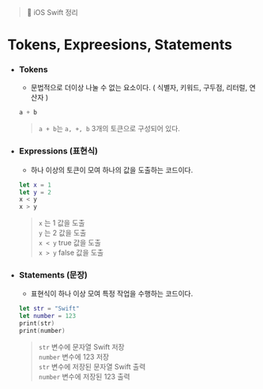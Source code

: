   > 📝 iOS Swift 정리 
  
# Tokens, Expreesions, Statements

- ### Tokens <br>
    + 문법적으로 더이상 나눌 수 없는 요소이다. ( 식별자, 키워드, 구두점, 리터럴, 연산자 )
    ```swift
    a + b
    ```
    > `a + b`는 `a, +, b` 3개의 토큰으로 구성되어 있다.

- ### Expressions (표현식)  <br>
    + 하나 이상의 토큰이 모여 하나의 값을 도출하는 코드이다.
    ```swift
    let x = 1
    let y = 2
    x < y
    x > y
    ```
    >  `x` 는 1 값을 도출 <br>
    >  `y` 는 2 값을 도출 <br>
    >  `x < y` true 값을 도출 <br>
    >  `x > y` false 값을 도출

- ### Statements (문장)  <br>
    + 표현식이 하나 이상 모여 특정 작업을 수행하는 코드이다.
    ```swift
    let str = "Swift"
    let number = 123
    print(str)
    print(number)
    ```
    > `str` 변수에 문자열 Swift 저장 <br>
    > `number` 변수에 123 저장 <br>
    > `str` 변수에 저장된 문자열 Swift 출력 <br>
    > `number` 변수에 저장된 123 출력
